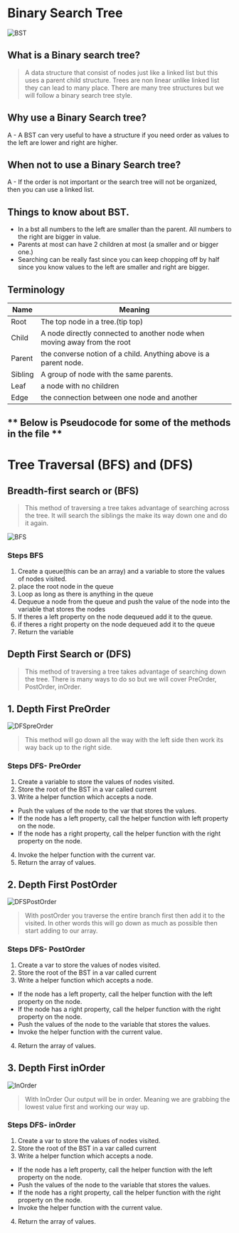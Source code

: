 # Binary Search Tree

![BST](https://miro.medium.com/max/1194/1*ziYvZzrttFYMXkkV9u66jw.png)

## What is a Binary search tree?
> A data structure that consist of nodes just like a linked list but this uses a parent child structure. 
> Trees are non linear unlike linked list they can lead to many place. 
> There are many tree structures but we will follow a binary search tree style. 

## Why use a Binary Search tree?
 A - A BST can very useful to have a structure if you need order as values to the left are lower and right are higher. 
## When not to use a Binary Search tree?
 A - If the order is not important or the search tree will not be organized, then you can use a linked list. 

## Things to know about BST.
* In a bst all numbers to the left are smaller than the parent. All numbers to the right are bigger in value. 
* Parents at most can have 2 children at most (a smaller and or bigger one.)
* Searching can be really fast since you can keep chopping off by half since you know values to the left are smaller and right are bigger. 


## Terminology
Name| Meaning
------------ | -------------
Root | The top node in a tree.(tip top)
Child | A node directly connected to another node when moving away from the root 
Parent | the converse notion of a child. Anything above is a parent node.
Sibling |A group of node with the same parents. 
Leaf | a node with no children 
Edge | the connection between one node and another 

## ** Below is Pseudocode for some of the methods in the file **



# Tree Traversal (BFS) and (DFS)

## Breadth-first search or (BFS)
> This method of traversing a tree takes advantage of searching across the tree. It will search the siblings the make its way down one and do it again. 

![BFS](https://hackr.io/blog/media/architecture-of-bfs.png)

### Steps BFS
1. Create a queue(this can be an array) and a variable to store the values of nodes visited.
2. place the root node in the queue
3. Loop as long as there is anything in the queue
4. Dequeue a node from the queue and push the value of the node into the variable that stores the nodes 
5. If theres a left property on the node dequeued add it to the queue.
6. if theres a right property on the node dequeued add it to the queue 
7. Return the variable

## Depth First Search or (DFS)
> This method of traversing a tree takes advantage of searching down the tree. There is many ways to do so but we will cover PreOrder, PostOrder, inOrder. 

## 1. Depth First PreOrder 
![DFSpreOrder](https://khan4019.github.io/front-end-Interview-Questions/images/preorder.jpg)

> This method will go down all the way with the left side then work its way back up to the right side.

### Steps DFS- PreOrder
1. Create a variable to store the values of nodes visited.
2. Store the root of the BST in a var called current 
3. Write a helper function which accepts a node.
  - Push the values of the node to the var that stores the values.
  - If the node has a left property, call the helper function with left property on the node. 
  - If the node has a right property, call the helper function with the right property on the node.
4. Invoke the helper function with the current var.
5. Return the array of values.


## 2. Depth First PostOrder
![DFSPostOrder](https://www.java2blog.com/wp-content/uploads/2014/07/PostOrderTraversalBinaryTree-1.jpg )

> With postOrder you traverse the entire branch first then add it to the visited. In other words this will go down as much as possible then start adding to our array.

### Steps DFS- PostOrder
1. Create a var to store the values of nodes visited.
2. Store the root of the BST in a var called current 
3. Write a helper function which accepts a node.
  - If the node has a left property, call the helper function with the left property on the node. 
  - If the node has a right property, call the helper function with the right property on the node. 
  - Push the values of the node to the variable that stores the values.
  - Invoke the helper function with the current value.
4. Return the array of values. 

## 3. Depth First inOrder 
![InOrder](https://www.java2blog.com/wp-content/uploads/2014/07/InOrderTraversalBinaryTree-1.jpg )

> With InOrder Our output will be in order. Meaning we are grabbing the lowest value first and working our way up. 

### Steps DFS- inOrder
1. Create a var to store the values of nodes visited.
2. Store the root of the BST in a var called current 
3. Write a helper function which accepts a node.
  - If the node has a left property, call the helper function with the left property on the node. 
  - Push the values of the node to the variable that stores the values.
  - If the node has a right property, call the helper function with the right property on the node. 
  - Invoke the helper function with the current value.
4. Return the array of values. 
